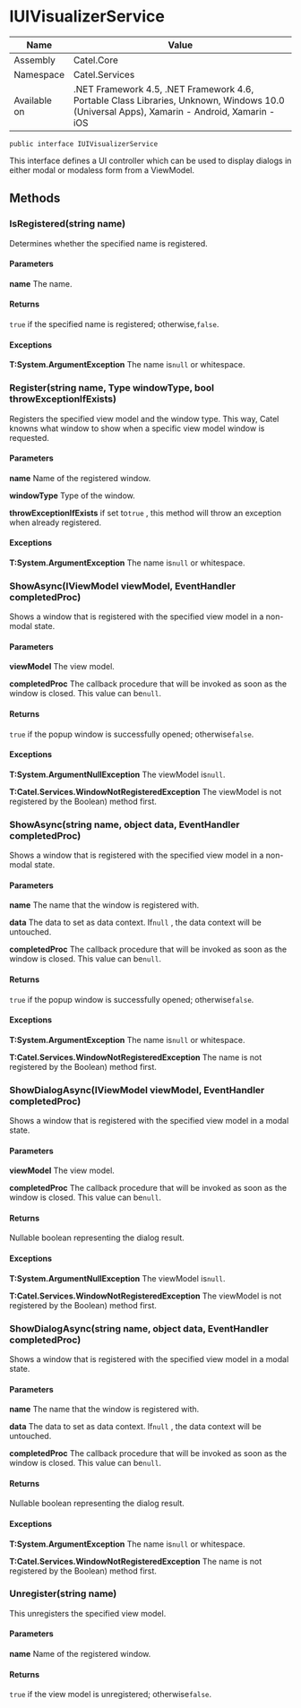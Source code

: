 

# IUIVisualizerService

Name|Value
---|---
Assembly|Catel.Core
Namespace|Catel.Services
Available on|.NET Framework 4.5, .NET Framework 4.6, Portable Class Libraries, Unknown, Windows 10.0 (Universal Apps), Xamarin - Android, Xamarin - iOS

```
public interface IUIVisualizerService
```

This interface defines a UI controller which can be used to display dialogs in either modal or modaless form from a ViewModel.



## Methods

### IsRegistered(string name)

Determines whether the specified name is registered.

#### Parameters

**name**
The name.

#### Returns

`true` if the specified name is registered; otherwise,`false`.

#### Exceptions

**T:System.ArgumentException**
The name is`null` or whitespace.



### Register(string name, Type windowType, bool throwExceptionIfExists)

Registers the specified view model and the window type. This way, Catel knowns what window to show when a specific view model window is requested.

#### Parameters

**name**
Name of the registered window.

**windowType**
Type of the window.

**throwExceptionIfExists**
if set to`true` , this method will throw an exception when already registered.

#### Exceptions

**T:System.ArgumentException**
The name is`null` or whitespace.



### ShowAsync(IViewModel viewModel, EventHandler<UICompletedEventArgs> completedProc)

Shows a window that is registered with the specified view model in a non-modal state.

#### Parameters

**viewModel**
The view model.

**completedProc**
The callback procedure that will be invoked as soon as the window is closed. This value can be`null`.

#### Returns

`true` if the popup window is successfully opened; otherwise`false`.

#### Exceptions

**T:System.ArgumentNullException**
The viewModel is`null`.

**T:Catel.Services.WindowNotRegisteredException**
The viewModel is not registered by the Boolean) method first.



### ShowAsync(string name, object data, EventHandler<UICompletedEventArgs> completedProc)

Shows a window that is registered with the specified view model in a non-modal state.

#### Parameters

**name**
The name that the window is registered with.

**data**
The data to set as data context. If`null` , the data context will be untouched.

**completedProc**
The callback procedure that will be invoked as soon as the window is closed. This value can be`null`.

#### Returns

`true` if the popup window is successfully opened; otherwise`false`.

#### Exceptions

**T:System.ArgumentException**
The name is`null` or whitespace.

**T:Catel.Services.WindowNotRegisteredException**
The name is not registered by the Boolean) method first.



### ShowDialogAsync(IViewModel viewModel, EventHandler<UICompletedEventArgs> completedProc)

Shows a window that is registered with the specified view model in a modal state.

#### Parameters

**viewModel**
The view model.

**completedProc**
The callback procedure that will be invoked as soon as the window is closed. This value can be`null`.

#### Returns

Nullable boolean representing the dialog result.

#### Exceptions

**T:System.ArgumentNullException**
The viewModel is`null`.

**T:Catel.Services.WindowNotRegisteredException**
The viewModel is not registered by the Boolean) method first.



### ShowDialogAsync(string name, object data, EventHandler<UICompletedEventArgs> completedProc)

Shows a window that is registered with the specified view model in a modal state.

#### Parameters

**name**
The name that the window is registered with.

**data**
The data to set as data context. If`null` , the data context will be untouched.

**completedProc**
The callback procedure that will be invoked as soon as the window is closed. This value can be`null`.

#### Returns

Nullable boolean representing the dialog result.

#### Exceptions

**T:System.ArgumentException**
The name is`null` or whitespace.

**T:Catel.Services.WindowNotRegisteredException**
The name is not registered by the Boolean) method first.



### Unregister(string name)

This unregisters the specified view model.

#### Parameters

**name**
Name of the registered window.

#### Returns

`true` if the view model is unregistered; otherwise`false`.



